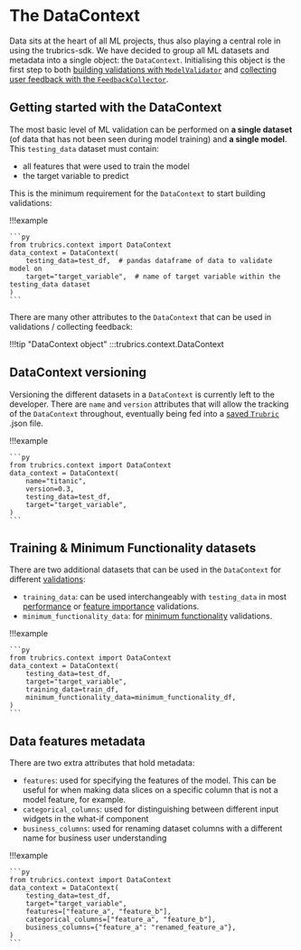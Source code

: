 # The DataContext

Data sits at the heart of all ML projects, thus also playing a central role in using the trubrics-sdk. We have decided to group all ML datasets and metadata into a single object: the `DataContext`. Initialising this object is the first step to both [building validations with `ModelValidator`](validations.md) and [collecting user feedback with the `FeedbackCollector`](feedback.md).

## Getting started with the DataContext
The most basic level of ML validation can be performed on **a single dataset** (of data that has not been seen during model training) and **a single model**. This `testing_data` dataset must contain:

- all features that were used to train the model
- the target variable to predict

This is the minimum requirement for the `DataContext` to start building validations:

!!!example

    ```py
    from trubrics.context import DataContext
    data_context = DataContext(
        testing_data=test_df,  # pandas dataframe of data to validate model on
        target="target_variable",  # name of target variable within the testing_data dataset
    )
    ```

There are many other attributes to the `DataContext` that can be used in validations / collecting feedback:

!!!tip "DataContext object"
    :::trubrics.context.DataContext

## DataContext versioning
Versioning the different datasets in a `DataContext` is currently left to the developer. There are `name` and `version` attributes that will allow the tracking of the `DataContext` throughout, eventually being fed into a [saved `Trubric`](save_trubric.md) .json file.

!!!example

    ```py
    from trubrics.context import DataContext
    data_context = DataContext(
        name="titanic",
        version=0.3,
        testing_data=test_df,
        target="target_variable",
    )
    ```

## Training & Minimum Functionality datasets
There are two additional datasets that can be used in the `DataContext` for different [validations](validations.md):

- `training_data`: can be used interchangeably with `testing_data` in most [performance](validations.md#performance) or [feature importance](validations.md#feature-importance) validations. 
- `minimum_functionality_data`: for [minimum functionality](validations.md#minimum-functionality) validations.

!!!example

    ```py
    from trubrics.context import DataContext
    data_context = DataContext(
        testing_data=test_df,
        target="target_variable",
        training_data=train_df,
        minimum_functionality_data=minimum_functionality_df,
    )
    ```

## Data features metadata
There are two extra attributes that hold metadata:

- `features`: used for specifying the features of the model. This can be useful for when making data slices on a specific column that is not a model feature, for example.
- `categorical_columns`: used for distinguishing between different input widgets in the what-if component
- `business_columns`: used for renaming dataset columns with a different name for business user understanding

!!!example

    ```py
    from trubrics.context import DataContext
    data_context = DataContext(
        testing_data=test_df,
        target="target_variable",
        features=["feature_a", "feature_b"],
        categorical_columns=["feature_a", "feature_b"],
        business_columns={"feature_a": "renamed_feature_a"},
    )
    ```
